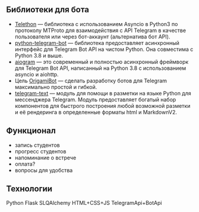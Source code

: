 Библиотеки для бота
---
- [Telethon](https://github.com/LonamiWebs/Telethon) — библиотека с использованием Asyncio в Python3 по протоколу MTProto для взаимодействия с API Telegram в качестве пользователя или через бот-аккаунт (альтернатива бот API).
- [python-telegram-bot](https://github.com/python-telegram-bot/python-telegram-bot) — библиотека предоставляет асинхронный интерфейс для Telegram Bot API на чистом Python. Она совместима с Python 3.8 и выше.
- [aiogram](https://github.com/aiogram/aiogram) — это современный и полностью асинхронный фреймворк для Telegram Bot API, написанный на Python 3.8 с использованием asyncio и aiohttp.
- Цель [OrigamiBot](https://github.com/cmd410/OrigamiBot) — сделать разработку ботов для Telegram максимально простой и гибкой.
- [telegram-text](https://github.com/SKY-ALIN/telegram-text) — модуль для помощи в разметки на языке Python для мессенджера Telegram. Модуль предоставляет богатый набор компонентов для быстрого построения любой возможной разметки и её рендеринга в определенные форматы html и MarkdownV2.

Функционал
---
- запись студентов
- прогресс студентов
- напоминание о встрече
- оплата?
- вопросы для удобства

Технологии
---
Python
Flask 
SLQAlchemy
HTML+CSS+JS
TelegramApi+BotApi

